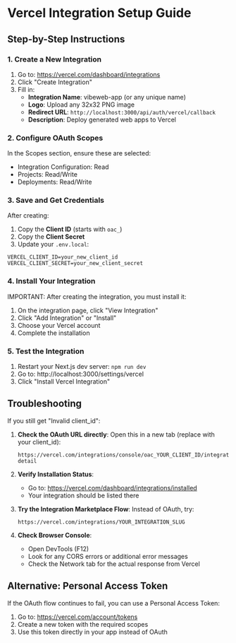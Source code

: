 # Vercel Integration Setup Guide

## Step-by-Step Instructions

### 1. Create a New Integration

1. Go to: https://vercel.com/dashboard/integrations
2. Click "Create Integration"
3. Fill in:
   - **Integration Name**: vibeweb-app (or any unique name)
   - **Logo**: Upload any 32x32 PNG image
   - **Redirect URL**: `http://localhost:3000/api/auth/vercel/callback`
   - **Description**: Deploy generated web apps to Vercel

### 2. Configure OAuth Scopes

In the Scopes section, ensure these are selected:
- Integration Configuration: Read
- Projects: Read/Write  
- Deployments: Read/Write

### 3. Save and Get Credentials

After creating:
1. Copy the **Client ID** (starts with `oac_`)
2. Copy the **Client Secret**
3. Update your `.env.local`:
```
VERCEL_CLIENT_ID=your_new_client_id
VERCEL_CLIENT_SECRET=your_new_client_secret
```

### 4. Install Your Integration

IMPORTANT: After creating the integration, you must install it:
1. On the integration page, click "View Integration"
2. Click "Add Integration" or "Install"
3. Choose your Vercel account
4. Complete the installation

### 5. Test the Integration

1. Restart your Next.js dev server: `npm run dev`
2. Go to: http://localhost:3000/settings/vercel
3. Click "Install Vercel Integration"

## Troubleshooting

If you still get "Invalid client_id":

1. **Check the OAuth URL directly**:
   Open this in a new tab (replace with your client_id):
   ```
   https://vercel.com/integrations/console/oac_YOUR_CLIENT_ID/integration-detail
   ```

2. **Verify Installation Status**:
   - Go to: https://vercel.com/dashboard/integrations/installed
   - Your integration should be listed there

3. **Try the Integration Marketplace Flow**:
   Instead of OAuth, try:
   ```
   https://vercel.com/integrations/YOUR_INTEGRATION_SLUG
   ```

4. **Check Browser Console**:
   - Open DevTools (F12)
   - Look for any CORS errors or additional error messages
   - Check the Network tab for the actual response from Vercel

## Alternative: Personal Access Token

If the OAuth flow continues to fail, you can use a Personal Access Token:

1. Go to: https://vercel.com/account/tokens
2. Create a new token with the required scopes
3. Use this token directly in your app instead of OAuth